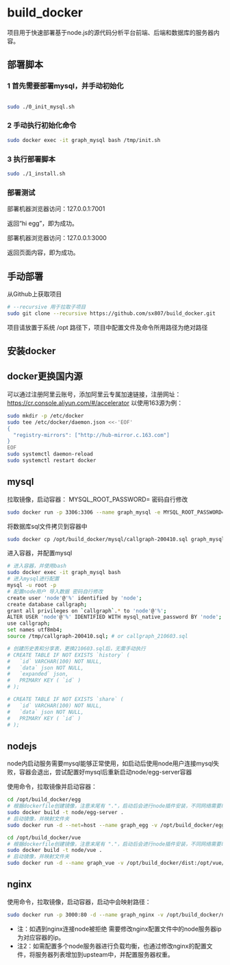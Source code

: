# build_docker

项目用于快速部署基于node.js的源代码分析平台前端、后端和数据库的服务器内容。

## 部署脚本

### 1 首先需要部署mysql，并手动初始化

```sh

sudo ./0_init_mysql.sh
```
### 2 手动执行初始化命令

```sh
sudo docker exec -it graph_mysql bash /tmp/init.sh
```

### 3 执行部署脚本

```sh
sudo ./1_install.sh
```

### 部署测试

部署机器浏览器访问：127.0.0.1:7001

返回“hi egg”，即为成功。

部署机器浏览器访问：127.0.0.1:3000

返回页面内容，即为成功。

## 手动部署

从Github上获取项目

```sh
# --recursive 用于拉取子项目
sudo git clone --recursive https://github.com/sx807/build_docker.git
```

项目请放置于系统 /opt 路径下，项目中配置文件及命令所用路径为绝对路径

## 安装docker

## docker更换国内源

可以通过注册阿里云账号，添加阿里云专属加速链接，注册网址：<https://cr.console.aliyun.com/#/accelerator>
以使用163源为例：

```sh
sudo mkdir -p /etc/docker
sudo tee /etc/docker/daemon.json <<-'EOF'
{
  "registry-mirrors": ["http://hub-mirror.c.163.com"]
}
EOF
sudo systemctl daemon-reload
sudo systemctl restart docker
```

## mysql

拉取镜像，启动容器：
MYSQL_ROOT_PASSWORD= 密码自行修改

```sh
sudo docker run -p 3306:3306 --name graph_mysql -e MYSQL_ROOT_PASSWORD=root -d mysql:8
```

将数据库sql文件拷贝到容器中

```sh
sudo docker cp /opt/build_docker/mysql/callgraph-200410.sql graph_mysql:/tmp
```

进入容器，并配置mysql

```sh
# 进入容器，并使用bash
sudo docker exec -it graph_mysql bash
# 进入mysql进行配置
mysql -u root -p
# 配置node用户 导入数据 密码自行修改
create user 'node'@'%' identified by 'node';
create database callgraph;
grant all privileges on `callgraph`.* to 'node'@'%';
ALTER USER 'node'@'%' IDENTIFIED WITH mysql_native_password BY 'node';
use callgraph;
set names utf8mb4;
source /tmp/callgraph-200410.sql; # or callgraph_210603.sql

# 创建历史表和分享表，更换210603.sql后，无需手动执行 
# CREATE TABLE IF NOT EXISTS `history` (
#   `id` VARCHAR(100) NOT NULL,
#   `data` json NOT NULL,
#   `expanded` json,
#   PRIMARY KEY ( `id` )
# );

# CREATE TABLE IF NOT EXISTS `share` (
#   `id` VARCHAR(100) NOT NULL,
#   `data` json NOT NULL,
#   PRIMARY KEY ( `id` )
# );
```

## nodejs

node内启动服务需要mysql能够正常使用，如启动后使用node用户连接mysql失败，容器会退出，尝试配置好mysql后重新启动node/egg-server容器

使用命令，拉取镜像并启动容器：

```sh
cd /opt/build_docker/egg
# 根据dockerfile创建镜像，注意末尾有 "."，启动后会进行node插件安装，不同网络需要时间不同
sudo docker build -t node/egg-server .
# 启动镜像，并映射文件夹
sudo docker run -d --net=host --name graph_egg -v /opt/build_docker/egg/logs/egg:/opt/egg/logs/egg node/egg-server

cd /opt/build_docker/vue
# 根据dockerfile创建镜像，注意末尾有 "."，启动后会进行node插件安装，不同网络需要时间不同
sudo docker build -t node/vue .
# 启动镜像，并映射文件夹
sudo docker run -d --name graph_vue -v /opt/build_docker/dist:/opt/vue/dist node/vue
```

## nginx

使用命令，拉取镜像，启动容器，启动中会映射路径：

```sh
sudo docker run -p 3000:80 -d --name graph_nginx -v /opt/build_docker/nginx/default.conf:/etc/nginx/conf.d/default.conf -v /opt/build_docker/dist:/usr/share/nginx/html -v /opt/build_docker/nginx/logs:/var/log/nginx -d nginx
```

* 注：如遇到nginx连接node被拒绝 需要修改nginx配置文件中的node服务器ip为对应容器的ip。
* 注2：如需配置多个node服务器进行负载均衡，也通过修改nginx的配置文件，将服务器列表增加到upsteam中，并配置服务器权重。
